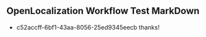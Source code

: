 ## OpenLocalization Workflow Test MarkDown
* c52accff-6bf1-43aa-8056-25ed9345eecb 
thanks!<!--HONumber=Mar16_HO4-->
